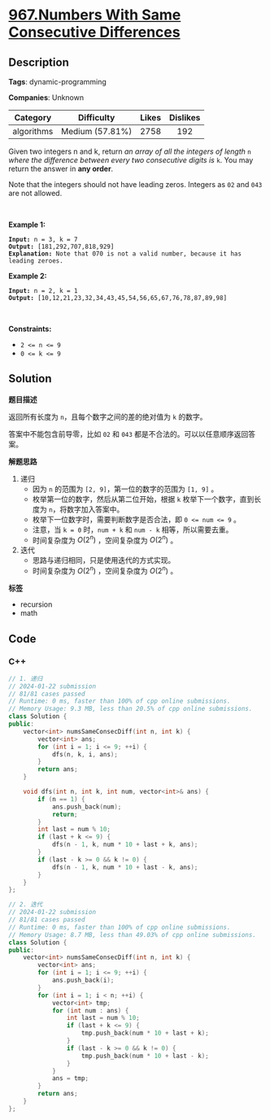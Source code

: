 # [967.Numbers With Same Consecutive Differences](https://leetcode.com/problems/numbers-with-same-consecutive-differences/description/)

## Description

**Tags**: dynamic-programming

**Companies**: Unknown

|  Category  |   Difficulty    | Likes | Dislikes |
| :--------: | :-------------: | :---: | :------: |
| algorithms | Medium (57.81%) | 2758  |   192    |

<p>Given two integers n and k, return <em>an array of all the integers of length </em><code>n</code><em> where the difference between every two consecutive digits is </em><code>k</code>. You may return the answer in <strong>any order</strong>.</p>
<p>Note that the integers should not have leading zeros. Integers as <code>02</code> and <code>043</code> are not allowed.</p>
<p>&nbsp;</p>
<p><strong class="example">Example 1:</strong></p>
<pre><code><strong>Input:</strong> n = 3, k = 7
<strong>Output:</strong> [181,292,707,818,929]
<strong>Explanation:</strong> Note that 070 is not a valid number, because it has leading zeroes.</code></pre>
<p><strong class="example">Example 2:</strong></p>
<pre><code><strong>Input:</strong> n = 2, k = 1
<strong>Output:</strong> [10,12,21,23,32,34,43,45,54,56,65,67,76,78,87,89,98]</code></pre>
<p>&nbsp;</p>
<p><strong>Constraints:</strong></p>
<ul>
  <li><code>2 &lt;= n &lt;= 9</code></li>
  <li><code>0 &lt;= k &lt;= 9</code></li>
</ul>

## Solution

**题目描述**

返回所有长度为 `n`，且每个数字之间的差的绝对值为 `k` 的数字。

答案中不能包含前导零，比如 `02` 和 `043` 都是不合法的。可以以任意顺序返回答案。

**解题思路**

1. 递归
   - 因为 `n` 的范围为 `[2, 9]`，第一位的数字的范围为 `[1, 9]` 。
   - 枚举第一位的数字，然后从第二位开始，根据 `k` 枚举下一个数字，直到长度为 `n`，将数字加入答案中。
   - 枚举下一位数字时，需要判断数字是否合法，即 `0 <= num <= 9` 。
   - 注意，当 `k = 0` 时，`num + k` 和 `num - k` 相等，所以需要去重。
   - 时间复杂度为 $O(2^n)$ ，空间复杂度为 $O(2^n)$ 。
2. 迭代
   - 思路与递归相同，只是使用迭代的方式实现。
   - 时间复杂度为 $O(2^n)$ ，空间复杂度为 $O(2^n)$ 。

**标签**

- recursion
- math

<!-- code start -->
## Code

### C++

```cpp
// 1. 递归
// 2024-01-22 submission
// 81/81 cases passed
// Runtime: 0 ms, faster than 100% of cpp online submissions.
// Memory Usage: 9.3 MB, less than 20.5% of cpp online submissions.
class Solution {
public:
    vector<int> numsSameConsecDiff(int n, int k) {
        vector<int> ans;
        for (int i = 1; i <= 9; ++i) {
            dfs(n, k, i, ans);
        }
        return ans;
    }

    void dfs(int n, int k, int num, vector<int>& ans) {
        if (n == 1) {
            ans.push_back(num);
            return;
        }
        int last = num % 10;
        if (last + k <= 9) {
            dfs(n - 1, k, num * 10 + last + k, ans);
        }
        if (last - k >= 0 && k != 0) {
            dfs(n - 1, k, num * 10 + last - k, ans);
        }
    }
};
```

```cpp
// 2. 迭代
// 2024-01-22 submission
// 81/81 cases passed
// Runtime: 0 ms, faster than 100% of cpp online submissions.
// Memory Usage: 8.7 MB, less than 49.03% of cpp online submissions.
class Solution {
public:
    vector<int> numsSameConsecDiff(int n, int k) {
        vector<int> ans;
        for (int i = 1; i <= 9; ++i) {
            ans.push_back(i);
        }
        for (int i = 1; i < n; ++i) {
            vector<int> tmp;
            for (int num : ans) {
                int last = num % 10;
                if (last + k <= 9) {
                    tmp.push_back(num * 10 + last + k);
                }
                if (last - k >= 0 && k != 0) {
                    tmp.push_back(num * 10 + last - k);
                }
            }
            ans = tmp;
        }
        return ans;
    }
};
```

<!-- code end -->
